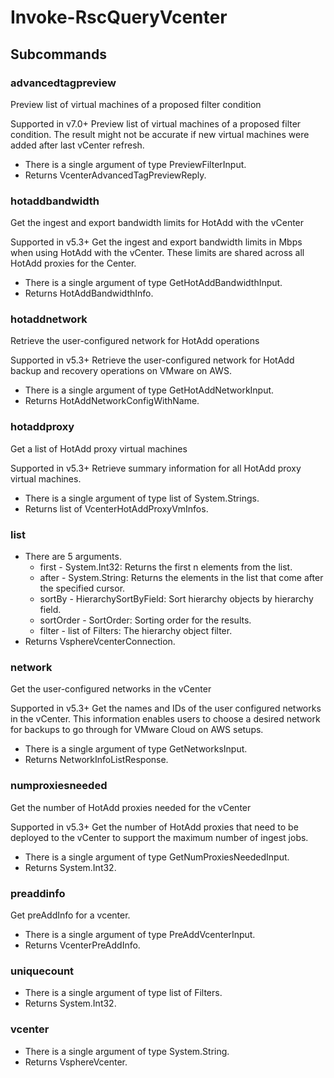 # Invoke-RscQueryVcenter
## Subcommands
### advancedtagpreview
Preview list of virtual machines of a proposed filter condition

Supported in v7.0+
Preview list of virtual machines of a proposed filter condition. The result might not be accurate if new virtual machines were added after last vCenter refresh.

- There is a single argument of type PreviewFilterInput.
- Returns VcenterAdvancedTagPreviewReply.
### hotaddbandwidth
Get the ingest and export bandwidth limits for HotAdd with the vCenter

Supported in v5.3+
Get the ingest and export bandwidth limits in Mbps when using HotAdd with the vCenter. These limits are shared across all HotAdd proxies for the Center.

- There is a single argument of type GetHotAddBandwidthInput.
- Returns HotAddBandwidthInfo.
### hotaddnetwork
Retrieve the user-configured network for HotAdd operations

Supported in v5.3+
Retrieve the user-configured network for HotAdd backup and recovery operations on VMware on AWS.

- There is a single argument of type GetHotAddNetworkInput.
- Returns HotAddNetworkConfigWithName.
### hotaddproxy
Get a list of HotAdd proxy virtual machines

Supported in v5.3+
Retrieve summary information for all HotAdd proxy virtual machines.

- There is a single argument of type list of System.Strings.
- Returns list of VcenterHotAddProxyVmInfos.
### list
- There are 5 arguments.
    - first - System.Int32: Returns the first n elements from the list.
    - after - System.String: Returns the elements in the list that come after the specified cursor.
    - sortBy - HierarchySortByField: Sort hierarchy objects by hierarchy field.
    - sortOrder - SortOrder: Sorting order for the results.
    - filter - list of Filters: The hierarchy object filter.
- Returns VsphereVcenterConnection.
### network
Get the user-configured networks in the vCenter

Supported in v5.3+
Get the names and IDs of the user configured networks in the vCenter. This information enables users to choose a desired network for backups to go through for VMware Cloud on AWS setups.

- There is a single argument of type GetNetworksInput.
- Returns NetworkInfoListResponse.
### numproxiesneeded
Get the number of HotAdd proxies needed for the vCenter

Supported in v5.3+
Get the number of HotAdd proxies that need to be deployed to the vCenter to support the maximum number of ingest jobs.

- There is a single argument of type GetNumProxiesNeededInput.
- Returns System.Int32.
### preaddinfo
Get preAddInfo for a vcenter.

- There is a single argument of type PreAddVcenterInput.
- Returns VcenterPreAddInfo.
### uniquecount
- There is a single argument of type list of Filters.
- Returns System.Int32.
### vcenter
- There is a single argument of type System.String.
- Returns VsphereVcenter.
